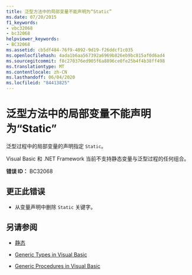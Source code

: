 ```yaml
---
title: 泛型方法中的局部变量不能声明为“Static”
ms.date: 07/20/2015
f1_keywords:
- vbc32068
- bc32068
helpviewer_keywords:
- BC32068
ms.assetid: cb5df484-76f9-4092-9d19-f26ddcf1c035
ms.openlocfilehash: 4ada1b6aa567392a6969b826eb9bc815af0d6ad4
ms.sourcegitcommit: f8c270376ed905f6a8896ce0fe25b4f4b38ff498
ms.translationtype: MT
ms.contentlocale: zh-CN
ms.lasthandoff: 06/04/2020
ms.locfileid: "84413825"
---
```

# <a name="local-variables-within-generic-methods-cannot-be-declared-static"></a>泛型方法中的局部变量不能声明为“Static”
泛型过程中的局部变量的声明指定 `Static`。  
  
 Visual Basic 和 .NET Framework 当前不支持静态变量与泛型过程的任何组合。  
  
 **错误 ID：** BC32068  
  
## <a name="to-correct-this-error"></a>更正此错误  
  
- 从变量声明中删除 `Static` 关键字。  
  
## <a name="see-also"></a>另请参阅

- [静态](../language-reference/modifiers/static.md)

- [Generic Types in Visual Basic](../programming-guide/language-features/data-types/generic-types.md)
- [Generic Procedures in Visual Basic](../programming-guide/language-features/data-types/generic-procedures.md)
